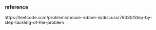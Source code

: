 <h3>reference</h3>​
https://leetcode.com/problems/house-robber-iii/discuss/79330/Step-by-step-tackling-of-the-problem
